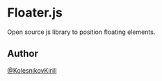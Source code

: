 # Floater.js

Open source js library to position floating elements.

## Author

[@KolesnikovKirill](https://github.com/kolesnikovKirill)